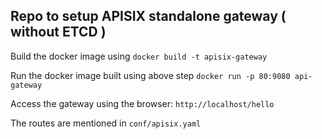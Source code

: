 ## Repo to setup APISIX standalone gateway ( without ETCD )

Build the docker image using 
`docker build -t apisix-gateway`

Run the docker image built using above step
`docker run -p 80:9080 api-gateway`

Access the gateway using the browser: `http://localhost/hello`

The routes are mentioned in `conf/apisix.yaml`